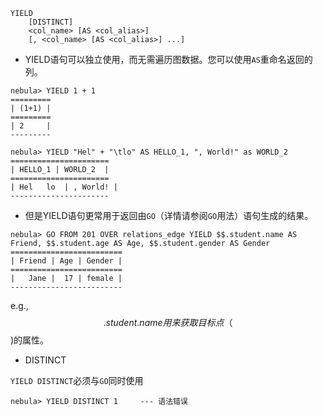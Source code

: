 
```
YIELD
    [DISTINCT]
    <col_name> [AS <col_alias>]
    [, <col_name> [AS <col_alias>] ...]
```

* YIELD语句可以独立使用，而无需遍历图数据。您可以使用`AS`重命名返回的列。

```
nebula> YIELD 1 + 1
=========
| (1+1) |
=========
| 2     |
---------

nebula> YIELD "Hel" + "\tlo" AS HELLO_1, ", World!" as WORLD_2
======================
| HELLO_1 | WORLD_2  |
======================
| Hel   lo  | , World! |
----------------------
```

* 但是YIELD语句更常用于返回由`GO`（详情请参阅`GO`用法）语句生成的结果。


```
nebula> GO FROM 201 OVER relations_edge YIELD $$.student.name AS Friend, $$.student.age AS Age, $$.student.gender AS Gender
=========================
| Friend | Age | Gender |
=========================
|   Jane |  17 | female |
-------------------------
```

e.g., $$.student.name用来获取目标点（$$)的属性。

* DISTINCT

`YIELD DISTINCT`必须与`GO`同时使用
```
nebula> YIELD DISTINCT 1     --- 语法错误
```
